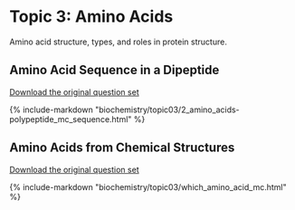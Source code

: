# Topic 3: Amino Acids

Amino acid structure, types, and roles in protein structure.

## Amino Acid Sequence in a Dipeptide

[Download the original question set](biochemistry/topic03/bbq-2_amino_acids-polypeptide_mc_sequence-questions.txt)

{% include-markdown "biochemistry/topic03/2_amino_acids-polypeptide_mc_sequence.html" %}

## Amino Acids from Chemical Structures

[Download the original question set](biochemistry/topic03/bbq-which_amino_acid_mc-questions.txt)

{% include-markdown "biochemistry/topic03/which_amino_acid_mc.html" %}

